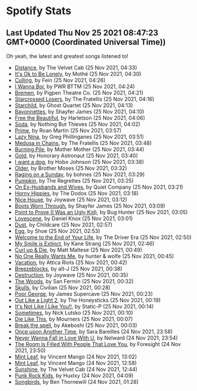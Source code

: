 
# Spotify Stats
## Last Updated Thu Nov 25 2021 08:47:23 GMT+0000 (Coordinated Universal Time))

Oh yeah, the latest and greatest songs listened to!

- [Distance](https://www.last.fm/music/The+Velvet+Cab/_/Distance), by The Velvet Cab (25 Nov 2021, 04:33)
- [It's Ok to Be Lonely](https://www.last.fm/music/Moth%C3%A9/_/It%27s+Ok+to+Be+Lonely), by Mothé (25 Nov 2021, 04:30)
- [Culling](https://www.last.fm/music/Fein/_/Culling), by Fein (25 Nov 2021, 04:26)
- [I Wanna Boi](https://www.last.fm/music/PWR+BTTM/_/I+Wanna+Boi), by PWR BTTM (25 Nov 2021, 04:24)
- [Bremen](https://www.last.fm/music/Pigpen+Theatre+Co./_/Bremen), by Pigpen Theatre Co. (25 Nov 2021, 04:21)
- [Starcrossed Losers](https://www.last.fm/music/The+Fratellis/_/Starcrossed+Losers), by The Fratellis (25 Nov 2021, 04:16)
- [Starchild](https://www.last.fm/music/Ghost+Quartet/_/Starchild), by Ghost Quartet (25 Nov 2021, 04:13)
- [Bayonnettes](https://www.last.fm/music/Shayfer+James/_/Bayonnettes), by Shayfer James (25 Nov 2021, 04:10)
- [Free the Beautiful](https://www.last.fm/music/Harletson/_/Free+the+Beautiful), by Harletson (25 Nov 2021, 04:06)
- [Soda](https://www.last.fm/music/Nothing+But+Thieves/_/Soda), by Nothing But Thieves (25 Nov 2021, 04:02)
- [Prime](https://www.last.fm/music/Roan+Martin/_/Prime), by Roan Martin (25 Nov 2021, 03:57)
- [Lazy Nina](https://www.last.fm/music/Greg+Phillinganes/_/Lazy+Nina), by Greg Phillinganes (25 Nov 2021, 03:51)
- [Medusa in Chains](https://www.last.fm/music/The+Fratellis/_/Medusa+in+Chains), by The Fratellis (25 Nov 2021, 03:48)
- [Burning Pile](https://www.last.fm/music/Mother+Mother/_/Burning+Pile), by Mother Mother (25 Nov 2021, 03:44)
- [Gold](https://www.last.fm/music/Honorary+Astronaut/_/Gold), by Honorary Astronaut (25 Nov 2021, 03:40)
- [I want a dog](https://www.last.fm/music/Hobo+Johnson/_/I+want+a+dog), by Hobo Johnson (25 Nov 2021, 03:38)
- [Older](https://www.last.fm/music/Brother+Moses/_/Older), by Brother Moses (25 Nov 2021, 03:32)
- [Raging on a Sunday](https://www.last.fm/music/bohnes/_/Raging+on+a+Sunday), by bohnes (25 Nov 2021, 03:29)
- [Pumpkin](https://www.last.fm/music/The+Regrettes/_/Pumpkin), by The Regrettes (25 Nov 2021, 03:25)
- [On Ex-Husbands and Wives](https://www.last.fm/music/Quiet+Company/_/On+Ex-Husbands+and+Wives), by Quiet Company (25 Nov 2021, 03:21)
- [Horny Hippies](https://www.last.fm/music/The+Dodos/_/Horny+Hippies), by The Dodos (25 Nov 2021, 03:18)
- [Nice House](https://www.last.fm/music/Joywave/_/Nice+House), by Joywave (25 Nov 2021, 03:12)
- [Boots Worn Through](https://www.last.fm/music/Shayfer+James/_/Boots+Worn+Through), by Shayfer James (25 Nov 2021, 03:09)
- [Point to Prove (I Was an Ugly Kid)](https://www.last.fm/music/Bug+Hunter/_/Point+to+Prove+(I+Was+an+Ugly+Kid)), by Bug Hunter (25 Nov 2021, 03:05)
- [Lovescene](https://www.last.fm/music/Daniel+Knox/_/Lovescene), by Daniel Knox (25 Nov 2021, 03:01)
- [Dust](https://www.last.fm/music/Childcare/_/Dust), by Childcare (25 Nov 2021, 02:57)
- [Egg](https://www.last.fm/music/Shoe/_/Egg), by Shoe (25 Nov 2021, 02:53)
- [Welcome to the End of Your Life](https://www.last.fm/music/The+Driver+Era/_/Welcome+to+the+End+of+Your+Life), by The Driver Era (25 Nov 2021, 02:50)
- [My Smile is Extinct](https://www.last.fm/music/Kane+Strang/_/My+Smile+is+Extinct), by Kane Strang (25 Nov 2021, 02:46)
- [Curl up & Die](https://www.last.fm/music/Matt+Maltese/_/Curl+up+&+Die), by Matt Maltese (25 Nov 2021, 00:49)
- [No One Really Wants Me](https://www.last.fm/music/hunter+&+wolfe/_/No+One+Really+Wants+Me), by hunter & wolfe (25 Nov 2021, 00:45)
- [Vacation](https://www.last.fm/music/Attica+Riots/_/Vacation), by Attica Riots (25 Nov 2021, 00:42)
- [Breezeblocks](https://www.last.fm/music/alt-J/_/Breezeblocks), by alt-J (25 Nov 2021, 00:38)
- [Destruction](https://www.last.fm/music/Joywave/_/Destruction), by Joywave (25 Nov 2021, 00:35)
- [The Woods](https://www.last.fm/music/San+Fermin/_/The+Woods), by San Fermin (25 Nov 2021, 00:32)
- [Skulls](https://www.last.fm/music/Civilian/_/Skulls), by Civilian (25 Nov 2021, 00:28)
- [Poor George](https://www.last.fm/music/James+Supercave/_/Poor+George), by James Supercave (25 Nov 2021, 00:23)
- [Out Like a Light 2](https://www.last.fm/music/The+Honeysticks/_/Out+Like+a+Light+2), by The Honeysticks (25 Nov 2021, 00:19)
- [It's Not Like I Like You!!](https://www.last.fm/music/Static-P/_/It%27s+Not+Like+I+Like+You!!), by Static-P (25 Nov 2021, 00:14)
- [Sometimes](https://www.last.fm/music/Nick+Lutsko/_/Sometimes), by Nick Lutsko (25 Nov 2021, 00:10)
- [Die Like This](https://www.last.fm/music/Mourners/_/Die+Like+This), by Mourners (25 Nov 2021, 00:07)
- [Break the spell](https://www.last.fm/music/Akeboshi/_/Break+the+spell), by Akeboshi (25 Nov 2021, 00:03)
- [Once upon Another Time](https://www.last.fm/music/Sara+Bareilles/_/Once+upon+Another+Time), by Sara Bareilles (24 Nov 2021, 23:58)
- [Never Wanna Fall in Love With U](https://www.last.fm/music/Nelward/_/Never+Wanna+Fall+in+Love+With+U), by Nelward (24 Nov 2021, 23:54)
- [The Room Is Filled With People That Love You](https://www.last.fm/music/Foresight/_/The+Room+Is+Filled+With+People+That+Love+You), by Foresight (24 Nov 2021, 23:50)
- [Mint Leaf](https://www.last.fm/music/Vincent+Mango/_/Mint+Leaf), by Vincent Mango (24 Nov 2021, 13:02)
- [Mint Leaf](https://www.last.fm/music/Vincent+Mango/_/Mint+Leaf), by Vincent Mango (24 Nov 2021, 12:58)
- [Sunshine](https://www.last.fm/music/The+Velvet+Cab/_/Sunshine), by The Velvet Cab (24 Nov 2021, 12:44)
- [Punk Rock Kids](https://www.last.fm/music/Huxlxy/_/Punk+Rock+Kids), by Huxlxy (24 Nov 2021, 04:09)
- [Songbirds](https://www.last.fm/music/Ben+Thornewill/_/Songbirds), by Ben Thornewill (24 Nov 2021, 01:28)
